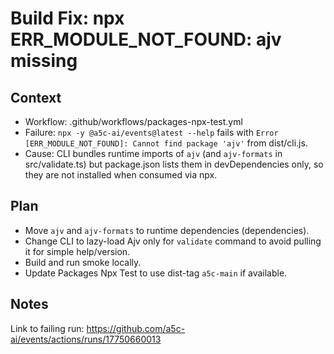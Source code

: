# Build Fix: npx ERR_MODULE_NOT_FOUND: ajv missing

## Context

- Workflow: .github/workflows/packages-npx-test.yml
- Failure: `npx -y @a5c-ai/events@latest --help` fails with `Error [ERR_MODULE_NOT_FOUND]: Cannot find package 'ajv'` from dist/cli.js.
- Cause: CLI bundles runtime imports of `ajv` (and `ajv-formats` in src/validate.ts) but package.json lists them in devDependencies only, so they are not installed when consumed via npx.

## Plan

- Move `ajv` and `ajv-formats` to runtime dependencies (dependencies).
- Change CLI to lazy-load Ajv only for `validate` command to avoid pulling it for simple help/version.
- Build and run smoke locally.
- Update Packages Npx Test to use dist-tag `a5c-main` if available.

## Notes

Link to failing run: https://github.com/a5c-ai/events/actions/runs/17750660013

